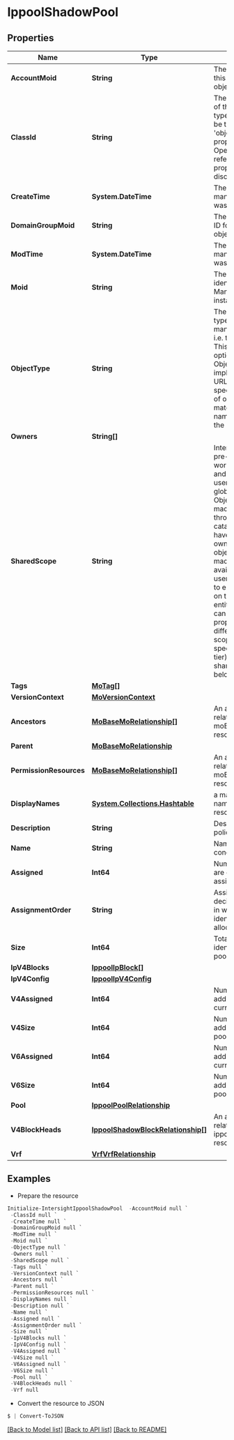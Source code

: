 # IppoolShadowPool
## Properties

Name | Type | Description | Notes
------------ | ------------- | ------------- | -------------
**AccountMoid** | **String** | The Account ID for this managed object. | [optional] [readonly] 
**ClassId** | **String** | The concrete type of this complex type. Its value must be the same as the &#39;objectType&#39; property. The OpenAPI document references this property as a discriminator value. | [readonly] 
**CreateTime** | **System.DateTime** | The time when this managed object was created. | [optional] [readonly] 
**DomainGroupMoid** | **String** | The DomainGroup ID for this managed object. | [optional] [readonly] 
**ModTime** | **System.DateTime** | The time when this managed object was last modified. | [optional] [readonly] 
**Moid** | **String** | The unique identifier of this Managed Object instance. | [optional] 
**ObjectType** | **String** | The fully-qualified type of this managed object, i.e. the class name. This property is optional. The ObjectType is implied from the URL path. If specified, the value of objectType must match the class name specified in the URL path. | [readonly] 
**Owners** | **String[]** |  | [optional] 
**SharedScope** | **String** | Intersight provides pre-built workflows, tasks and policies to end users through global catalogs. Objects that are made available through global catalogs are said to have a &#39;shared&#39; ownership. Shared objects are either made globally available to all end users or restricted to end users based on their license entitlement. Users can use this property to differentiate the scope (global or a specific license tier) to which a shared MO belongs. | [optional] [readonly] 
**Tags** | [**MoTag[]**](MoTag.md) |  | [optional] 
**VersionContext** | [**MoVersionContext**](MoVersionContext.md) |  | [optional] 
**Ancestors** | [**MoBaseMoRelationship[]**](MoBaseMoRelationship.md) | An array of relationships to moBaseMo resources. | [optional] [readonly] 
**Parent** | [**MoBaseMoRelationship**](MoBaseMoRelationship.md) |  | [optional] 
**PermissionResources** | [**MoBaseMoRelationship[]**](MoBaseMoRelationship.md) | An array of relationships to moBaseMo resources. | [optional] [readonly] 
**DisplayNames** | [**System.Collections.Hashtable**](Array.md) | a map of display names for a resource. | [optional] [readonly] 
**Description** | **String** | Description of the policy. | [optional] 
**Name** | **String** | Name of the concrete policy. | [optional] 
**Assigned** | **Int64** | Number of IDs that are currently assigned. | [optional] [readonly] 
**AssignmentOrder** | **String** | Assignment order decides the order in which the next identifier is allocated. | [optional] [default to "sequential"]
**Size** | **Int64** | Total number of identifiers in this pool. | [optional] [readonly] 
**IpV4Blocks** | [**IppoolIpBlock[]**](IppoolIpBlock.md) |  | [optional] 
**IpV4Config** | [**IppoolIpV4Config**](IppoolIpV4Config.md) |  | [optional] 
**V4Assigned** | **Int64** | Number of IPv4 addresses currently in use. | [optional] [readonly] 
**V4Size** | **Int64** | Number of IPv4 addresses in this pool. | [optional] [readonly] 
**V6Assigned** | **Int64** | Number of IPv6 addresses currently in use. | [optional] [readonly] 
**V6Size** | **Int64** | Number of IPv6 addresses in this pool. | [optional] [readonly] 
**Pool** | [**IppoolPoolRelationship**](IppoolPoolRelationship.md) |  | [optional] 
**V4BlockHeads** | [**IppoolShadowBlockRelationship[]**](IppoolShadowBlockRelationship.md) | An array of relationships to ippoolShadowBlock resources. | [optional] [readonly] 
**Vrf** | [**VrfVrfRelationship**](VrfVrfRelationship.md) |  | [optional] 

## Examples

- Prepare the resource
```powershell
Initialize-IntersightIppoolShadowPool  -AccountMoid null `
 -ClassId null `
 -CreateTime null `
 -DomainGroupMoid null `
 -ModTime null `
 -Moid null `
 -ObjectType null `
 -Owners null `
 -SharedScope null `
 -Tags null `
 -VersionContext null `
 -Ancestors null `
 -Parent null `
 -PermissionResources null `
 -DisplayNames null `
 -Description null `
 -Name null `
 -Assigned null `
 -AssignmentOrder null `
 -Size null `
 -IpV4Blocks null `
 -IpV4Config null `
 -V4Assigned null `
 -V4Size null `
 -V6Assigned null `
 -V6Size null `
 -Pool null `
 -V4BlockHeads null `
 -Vrf null
```

- Convert the resource to JSON
```powershell
$ | Convert-ToJSON
```

[[Back to Model list]](../README.md#documentation-for-models) [[Back to API list]](../README.md#documentation-for-api-endpoints) [[Back to README]](../README.md)

